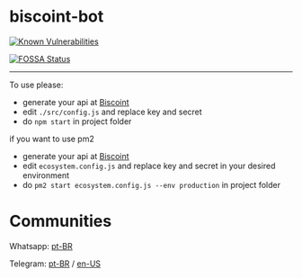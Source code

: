 # biscoint-bot

[![Known Vulnerabilities](https://snyk.io/test/github/bitragem/biscoint-bot/badge.svg?targetFile=package.json)](https://snyk.io/test/github/bitragem/biscoint-bot?targetFile=package.json)

[![FOSSA Status](https://app.fossa.com/api/projects/git%2Bgithub.com%2Fbitragem%2Fbiscoint-bot.svg?type=shield)](https://app.fossa.com/projects/git%2Bgithub.com%2Fbitragem%2Fbiscoint-bot?ref=badge_shield)

---

To use please:

- generate your api at [Biscoint](https://biscoint.io/?utm_source=bitragem&utm_medium=link&utm_campaign=bitragem_link)
- edit `./src/config.js` and replace key and secret
- do `npm start` in project folder

if you want to use pm2

- generate your api at [Biscoint](https://biscoint.io/?utm_source=bitragem&utm_medium=link&utm_campaign=bitragem_link)
- edit `ecosystem.config.js` and replace key and secret in your desired environment
- do `pm2 start ecosystem.config.js --env production` in project folder


# Communities

Whatsapp: [pt-BR](https://chat.whatsapp.com/KxB0etimVPQL3ncEn8u7tO)

Telegram: [pt-BR](https://t.me/bitragem) /
[en-US](https://t.me/bitragemEnglish)
